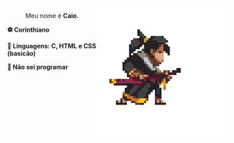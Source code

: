 <img src="https://raw.githubusercontent.com/kkkcaio/kkkcaio/main/kz.gif" min-width="400px" max-width="400px" width="300px" align="right">
<p align="center"> 
  Meu nome é <b>Caio<b/>.
</p> 
  ⚽ Corinthiano
</p>
  🤠 Linguagens: C, HTML e CSS (basicão)
</p>
  👻 Não sei programar
</p>
